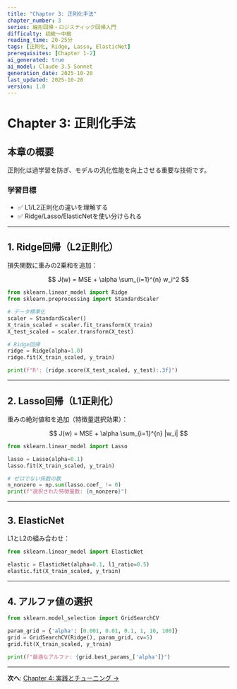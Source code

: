 ```yaml
---
title: "Chapter 3: 正則化手法"
chapter_number: 3
series: 線形回帰・ロジスティック回帰入門
difficulty: 初級〜中級
reading_time: 20-25分
tags: [正則化, Ridge, Lasso, ElasticNet]
prerequisites: [Chapter 1-2]
ai_generated: true
ai_model: Claude 3.5 Sonnet
generation_date: 2025-10-20
last_updated: 2025-10-20
version: 1.0
---
```


# Chapter 3: 正則化手法

## 本章の概要

正則化は過学習を防ぎ、モデルの汎化性能を向上させる重要な技術です。

### 学習目標
- ✅ L1/L2正則化の違いを理解する
- ✅ Ridge/Lasso/ElasticNetを使い分けられる

---

## 1. Ridge回帰（L2正則化）

損失関数に重みの2乗和を追加：

$$
J(w) = MSE + \alpha \sum_{i=1}^{n} w_i^2
$$

```python
from sklearn.linear_model import Ridge
from sklearn.preprocessing import StandardScaler

# データ標準化
scaler = StandardScaler()
X_train_scaled = scaler.fit_transform(X_train)
X_test_scaled = scaler.transform(X_test)

# Ridge回帰
ridge = Ridge(alpha=1.0)
ridge.fit(X_train_scaled, y_train)

print(f"R²: {ridge.score(X_test_scaled, y_test):.3f}")
```

---

## 2. Lasso回帰（L1正則化）

重みの絶対値和を追加（特徴量選択効果）：

$$
J(w) = MSE + \alpha \sum_{i=1}^{n} |w_i|
$$

```python
from sklearn.linear_model import Lasso

lasso = Lasso(alpha=0.1)
lasso.fit(X_train_scaled, y_train)

# ゼロでない係数の数
n_nonzero = np.sum(lasso.coef_ != 0)
print(f"選択された特徴量数: {n_nonzero}")
```

---

## 3. ElasticNet

L1とL2の組み合わせ：

```python
from sklearn.linear_model import ElasticNet

elastic = ElasticNet(alpha=0.1, l1_ratio=0.5)
elastic.fit(X_train_scaled, y_train)
```

---

## 4. アルファ値の選択

```python
from sklearn.model_selection import GridSearchCV

param_grid = {'alpha': [0.001, 0.01, 0.1, 1, 10, 100]}
grid = GridSearchCV(Ridge(), param_grid, cv=5)
grid.fit(X_train_scaled, y_train)

print(f"最適なアルファ: {grid.best_params_['alpha']}")
```

---

**次へ**: [Chapter 4: 実践とチューニング →](chapter-4.html)
